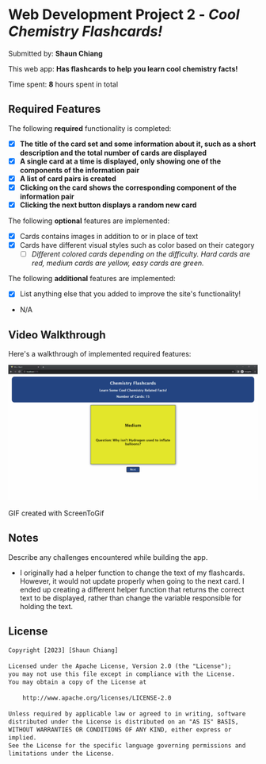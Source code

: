 # Web Development Project 2 - *Cool Chemistry Flashcards!*

Submitted by: **Shaun Chiang**

This web app: **Has flashcards to help you learn cool chemistry facts!**

Time spent: **8** hours spent in total

## Required Features

The following **required** functionality is completed:

- [X] **The title of the card set and some information about it, such as a short description and the total number of cards are displayed**
- [X] **A single card at a time is displayed, only showing one of the components of the information pair**
- [X] **A list of card pairs is created**
- [X] **Clicking on the card shows the corresponding component of the information pair**
- [X] **Clicking the next button displays a random new card**

The following **optional** features are implemented:

- [X] Cards contains images in addition to or in place of text
- [X] Cards have different visual styles such as color based on their category
  - [ ] *Different colored cards depending on the difficulty. Hard cards are red, medium cards are yellow, easy cards are green.*

The following **additional** features are implemented:

* [X] List anything else that you added to improve the site's functionality!
* N/A

## Video Walkthrough

Here's a walkthrough of implemented required features:

<img src='Flashcards.gif' title='Video Walkthrough' width='' alt='Video Walkthrough' />

GIF created with ScreenToGif

## Notes

Describe any challenges encountered while building the app.
- I originally had a helper function to change the text of my flashcards. However, it would not update
properly when going to the next card. I ended up creating a different helper function that returns
the correct text to be displayed, rather than change the variable responsible for holding the text.

## License

    Copyright [2023] [Shaun Chiang]

    Licensed under the Apache License, Version 2.0 (the "License");
    you may not use this file except in compliance with the License.
    You may obtain a copy of the License at

        http://www.apache.org/licenses/LICENSE-2.0

    Unless required by applicable law or agreed to in writing, software
    distributed under the License is distributed on an "AS IS" BASIS,
    WITHOUT WARRANTIES OR CONDITIONS OF ANY KIND, either express or implied.
    See the License for the specific language governing permissions and
    limitations under the License.